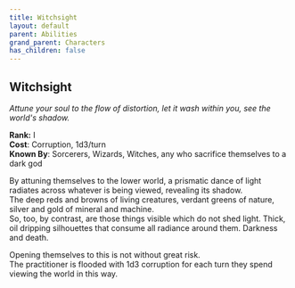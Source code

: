 ```yaml
---
title: Witchsight
layout: default
parent: Abilities
grand_parent: Characters
has_children: false
---
```


## Witchsight
_Attune your soul to the flow of distortion, let it wash within you, see the world's shadow._  

**Rank:** I  
**Cost**: Corruption, 1d3/turn  
**Known By**: Sorcerers, Wizards, Witches, any who sacrifice themselves to a dark god  

By attuning themselves to the lower world, a prismatic dance of light radiates across whatever is being viewed, revealing its shadow.  
The deep reds and browns of living creatures, verdant greens of nature, silver and gold of mineral and machine.  
So, too, by contrast, are those things visible which do not shed light. Thick, oil dripping silhouettes that consume all radiance around them. Darkness and death.

Opening themselves to this is not without great risk.  
The practitioner is flooded with 1d3 corruption for each turn they spend viewing the world in this way.
